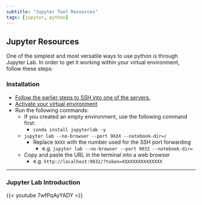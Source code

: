 ```yaml
---
subtitle: "Jupyter Tool Resources"
tags: [jupyter, python]
---
```


## Jupyter Resources

One of the simplest and most versatile ways to use python is through Jupyter Lab. In order to get it working within your virtual environment, follow these steps:

### Installation

- [Follow the earlier steps to SSH into one of the servers.][serveraccessres]
- [Activate your virtual environment][pythonres]
- Run the following commands:
  - If you created an empty environment, use the following command
  first:
    - `conda install jupyterlab -y`
  - `jupyter lab --no-browser --port 9XXX --notebook-dir=/`
    - Replace `9XXX` with the number used for the SSH port forwarding
      - e.g. `jupyter lab --no-browser --port 9032 --notebook-dir=`
  - Copy and paste the URL in the terminal into a web browser
    - e.g. `http://localhost:9032/?token=XXXXXXXXXXXXXXX`

---

### Jupyter Lab Introduction

{{< youtube 7wfPqAyYADY >}}

[serveraccessres]: /page/serveraccessresources
[pythonres]: /page/pythonresources
